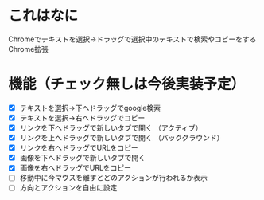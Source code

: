 # これはなに
Chromeでテキストを選択→ドラッグで選択中のテキストで検索やコピーをするChrome拡張

# 機能（チェック無しは今後実装予定）
- [x] テキストを選択→下へドラッグでgoogle検索
- [x] テキストを選択→右へドラッグでコピー
- [x] リンクを下へドラッグで新しいタブで開く （アクティブ）
- [x] リンクを上へドラッグで新しいタブで開く （バックグラウンド）
- [x] リンクを右へドラッグでURLをコピー
- [x] 画像を下へドラッグで新しいタブで開く
- [x] 画像を右へドラッグでURLをコピー
- [ ] 移動中に今マウスを離すとどのアクションが行われるか表示
- [ ] 方向とアクションを自由に設定
